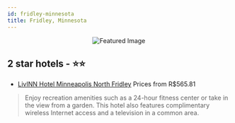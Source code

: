 ```yaml
---
id: fridley-minnesota
title: Fridley, Minnesota
---
```


<center><img src="https://i.travelapi.com/hotels/1000000/30000/21200/21149/6913aa53_z.jpg" alt="Featured Image" /></center>


##  2 star hotels - ⭐️⭐️

-    [LivINN Hotel Minneapolis North Fridley](https://us.hurb.com/hotels/fridley/livinn-hotel-minneapolis-north-fridley-JNP-JP184629?cmp=18055) Prices from R$565.81
   > Enjoy recreation amenities such as a 24-hour fitness center or take in the view from a garden. This hotel also features complimentary wireless Internet access and a television in a common area.
